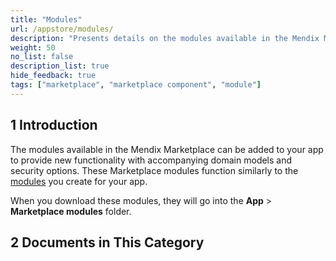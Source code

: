 ```yaml
---
title: "Modules"
url: /appstore/modules/
description: "Presents details on the modules available in the Mendix Marketplace."
weight: 50
no_list: false
description_list: true
hide_feedback: true
tags: ["marketplace", "marketplace component", "module"]
---
```


## 1 Introduction

The modules available in the Mendix Marketplace can be added to your app to provide new functionality with accompanying domain models and security options. These Marketplace modules function similarly to the [modules](/refguide/modules/) you create for your app. 

When you download these modules, they will go into the **App** > **Marketplace modules** folder.

## 2 Documents in This Category
